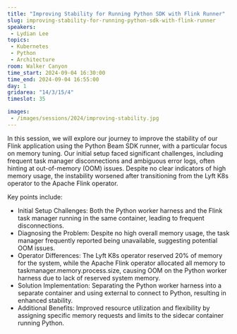 ```yaml
---
title: "Improving Stability for Running Python SDK with Flink Runner"
slug: improving-stability-for-running-python-sdk-with-flink-runner
speakers:
 - Lydian Lee
topics:
 - Kubernetes
 - Python
 - Architecture
room: Walker Canyon
time_start: 2024-09-04 16:30:00
time_end: 2024-09-04 16:55:00
day: 1
gridarea: "14/3/15/4"
timeslot: 35

images:
 - /images/sessions/2024/improving-stability.jpg 
---
```


In this session, we will explore our journey to improve the stability of our Flink application using the Python Beam SDK runner, with a particular focus on memory tuning. Our initial setup faced significant challenges, including frequent task manager disconnections and ambiguous error logs, often hinting at out-of-memory (OOM) issues. Despite no clear indicators of high memory usage, the instability worsened after transitioning from the Lyft K8s operator to the Apache Flink operator. 

Key points include: 
- Initial Setup Challenges: Both the Python worker harness and the Flink task manager running in the same container, leading to frequent disconnections.
- Diagnosing the Problem: Despite no high overall memory usage, the task manager frequently reported being unavailable, suggesting potential OOM issues.
- Operator Differences: The Lyft K8s operator reserved 20% of memory for the system, while the Apache Flink operator allocated all memory to taskmanager.memory.process.size, causing OOM on the Python worker harness due to lack of reserved system memory.
- Solution Implementation: Separating the Python worker harness into a separate container and using external to connect to Python, resulting in enhanced stability.
- Additional Benefits: Improved resource utilization and flexibility by assigning specific memory requests and limits to the sidecar container running Python.